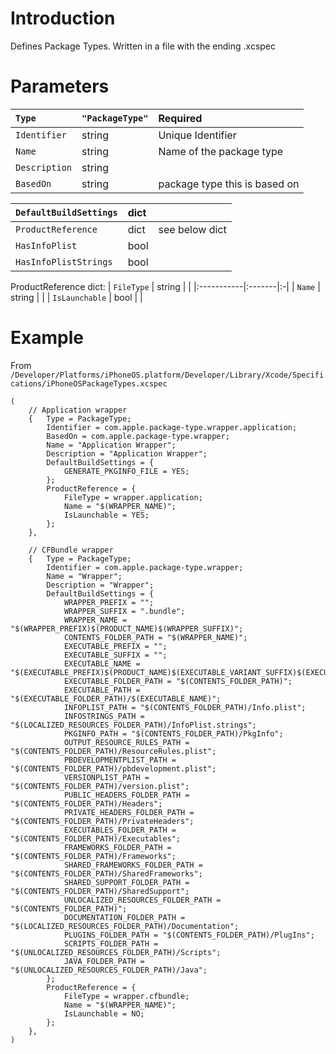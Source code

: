 

# Introduction #

Defines Package Types. Written in a file with the ending .xcspec

# Parameters #

| `Type` | `"PackageType"` | Required |
|:-------|:----------------|:---------|
| `Identifier` | string          | Unique Identifier  |
| `Name` | string          | Name of the package type |
| `Description` | string          |          |
| `BasedOn` | string          | package type  this is based on |

| `DefaultBuildSettings` | dict |  |
|:-----------------------|:-----|:-|
| `ProductReference`     | dict | see below dict |
| `HasInfoPlist`         | bool |  |
| `HasInfoPlistStrings`  | bool |  |

ProductReference dict:
| `FileType` | string |  |
|:-----------|:-------|:-|
| `Name`     | string |  |
| `IsLaunchable` | bool   |  |

# Example #

From `/Developer/Platforms/iPhoneOS.platform/Developer/Library/Xcode/Specifications/iPhoneOSPackageTypes.xcspec`
```
(
    // Application wrapper
    {   Type = PackageType;
        Identifier = com.apple.package-type.wrapper.application;
        BasedOn = com.apple.package-type.wrapper;
        Name = "Application Wrapper";
        Description = "Application Wrapper";
        DefaultBuildSettings = {
            GENERATE_PKGINFO_FILE = YES;
        };
        ProductReference = {
            FileType = wrapper.application;
            Name = "$(WRAPPER_NAME)";
            IsLaunchable = YES;
        };
    },

    // CFBundle wrapper
    {   Type = PackageType;
        Identifier = com.apple.package-type.wrapper;
        Name = "Wrapper";
        Description = "Wrapper";
        DefaultBuildSettings = {
            WRAPPER_PREFIX = "";
            WRAPPER_SUFFIX = ".bundle";
            WRAPPER_NAME = "$(WRAPPER_PREFIX)$(PRODUCT_NAME)$(WRAPPER_SUFFIX)";
            CONTENTS_FOLDER_PATH = "$(WRAPPER_NAME)";
            EXECUTABLE_PREFIX = "";
            EXECUTABLE_SUFFIX = "";
            EXECUTABLE_NAME = "$(EXECUTABLE_PREFIX)$(PRODUCT_NAME)$(EXECUTABLE_VARIANT_SUFFIX)$(EXECUTABLE_SUFFIX)";
            EXECUTABLE_FOLDER_PATH = "$(CONTENTS_FOLDER_PATH)";
            EXECUTABLE_PATH = "$(EXECUTABLE_FOLDER_PATH)/$(EXECUTABLE_NAME)";
            INFOPLIST_PATH = "$(CONTENTS_FOLDER_PATH)/Info.plist";
            INFOSTRINGS_PATH = "$(LOCALIZED_RESOURCES_FOLDER_PATH)/InfoPlist.strings";
            PKGINFO_PATH = "$(CONTENTS_FOLDER_PATH)/PkgInfo";
            OUTPUT_RESOURCE_RULES_PATH = "$(CONTENTS_FOLDER_PATH)/ResourceRules.plist";
            PBDEVELOPMENTPLIST_PATH = "$(CONTENTS_FOLDER_PATH)/pbdevelopment.plist";
            VERSIONPLIST_PATH = "$(CONTENTS_FOLDER_PATH)/version.plist";
            PUBLIC_HEADERS_FOLDER_PATH = "$(CONTENTS_FOLDER_PATH)/Headers";
            PRIVATE_HEADERS_FOLDER_PATH = "$(CONTENTS_FOLDER_PATH)/PrivateHeaders";
            EXECUTABLES_FOLDER_PATH = "$(CONTENTS_FOLDER_PATH)/Executables";
            FRAMEWORKS_FOLDER_PATH = "$(CONTENTS_FOLDER_PATH)/Frameworks";
            SHARED_FRAMEWORKS_FOLDER_PATH = "$(CONTENTS_FOLDER_PATH)/SharedFrameworks";
            SHARED_SUPPORT_FOLDER_PATH = "$(CONTENTS_FOLDER_PATH)/SharedSupport";
            UNLOCALIZED_RESOURCES_FOLDER_PATH = "$(CONTENTS_FOLDER_PATH)";
            DOCUMENTATION_FOLDER_PATH = "$(LOCALIZED_RESOURCES_FOLDER_PATH)/Documentation";
            PLUGINS_FOLDER_PATH = "$(CONTENTS_FOLDER_PATH)/PlugIns";
            SCRIPTS_FOLDER_PATH = "$(UNLOCALIZED_RESOURCES_FOLDER_PATH)/Scripts";
            JAVA_FOLDER_PATH = "$(UNLOCALIZED_RESOURCES_FOLDER_PATH)/Java";
        };
        ProductReference = {
            FileType = wrapper.cfbundle;
            Name = "$(WRAPPER_NAME)";
            IsLaunchable = NO;
        };
    },
)
```